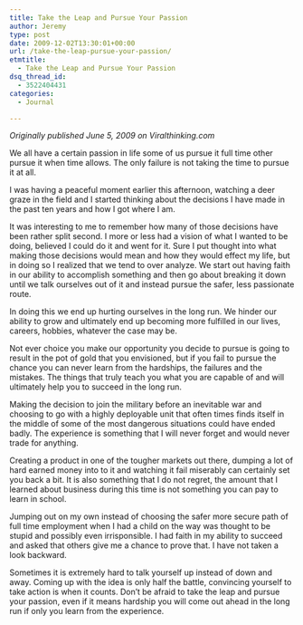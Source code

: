 ```yaml
---
title: Take the Leap and Pursue Your Passion
author: Jeremy
type: post
date: 2009-12-02T13:30:01+00:00
url: /take-the-leap-pursue-your-passion/
etmtitle:
  - Take the Leap and Pursue Your Passion
dsq_thread_id:
  - 3522404431
categories:
  - Journal

---
```

_Originally published June 5, 2009 on Viralthinking.com_

We all have a certain passion in life some of us pursue it full time other pursue it when time allows. The only failure is not taking the time to pursue it at all.

I was having a peaceful moment earlier this afternoon, watching a deer graze in the field and I started thinking about the decisions I have made in the past ten years and how I got where I am.

It was interesting to me to remember how many of those decisions have been rather split second. I more or less had a vision of what I wanted to be doing, believed I could do it and went for it. Sure I put thought into what making those decisions would mean and how they would effect my life, but in doing so I realized that we tend to over analyze. We start out having faith in our ability to accomplish something and then go about breaking it down until we talk ourselves out of it and instead pursue the safer, less passionate route.

In doing this we end up hurting ourselves in the long run. We hinder our ability to grow and ultimately end up becoming more fulfilled in our lives, careers, hobbies, whatever the case may be.

Not ever choice you make our opportunity you decide to pursue is going to result in the pot of gold that you envisioned, but if you fail to pursue the chance you can never learn from the hardships, the failures and the mistakes. The things that truly teach you what you are capable of and will ultimately help you to succeed in the long run.

Making the decision to join the military before an inevitable war and choosing to go with a highly deployable unit that often times finds itself in the middle of some of the most dangerous situations could have ended badly. The experience is something that I will never forget and would never trade for anything.
  
<!--more-->

Creating a product in one of the tougher markets out there, dumping a lot of hard earned money into to it and watching it fail miserably can certainly set you back a bit. It is also something that I do not regret, the amount that I learned about business during this time is not something you can pay to learn in school.

Jumping out on my own instead of choosing the safer more secure path of full time employment when I had a child on the way was thought to be stupid and possibly even irrisponsible. I had faith in my ability to succeed and asked that others give me a chance to prove that. I have not taken a look backward.

Sometimes it is extremely hard to talk yourself up instead of down and away. Coming up with the idea is only half the battle, convincing yourself to take action is when it counts. Don’t be afraid to take the leap and pursue your passion, even if it means hardship you will come out ahead in the long run if only you learn from the experience.